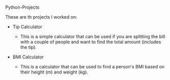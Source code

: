 Python-Projects

These are th projects I worked on:

* Tip Calculator
  - This is a simple calculator that can be used if you are splitting the bill with a couple of people and want to find the total amount (includes the tip). 

* BMI Calculator
  - This is a calculator that can be used to find a person's BMI based on their height (m) and weight (kg).
